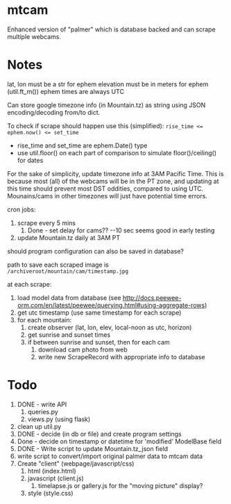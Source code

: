# mtcam
Enhanced version of "palmer" which is database backed and can scrape multiple webcams.

# Notes
lat, lon must be a str for ephem
elevation must be in meters for ephem (util.ft_m())
ephem times are always UTC

Can store google timezone info (in Mountain.tz) as string using JSON
encoding/decoding from/to dict.

To check if scrape should happen use this (simplified):
`rise_time <= ephem.now() <= set_time`
 - rise_time and set_time are ephem.Date() type
 - use util.floor() on each part of comparison to simulate floor()/ceiling() for dates

For the sake of simplicity, update timezone info at 3AM Pacific Time.
This is because most (all) of the webcams will be in the PT zone, and
updating at this time should prevent most DST oddities, compared to using UTC.
Mounains/cams in other timezones will just have potential time errors.

cron jobs:
1. scrape every 5 mins
    1. Done - set delay for cams?? --10 sec seems good in early testing
2. update Mountain.tz daily at 3AM PT

should program configuration can also be saved in database?

path to save each scraped image is `/archiveroot/mountain/cam/timestamp.jpg`

at each scrape:
1. load model data from database (see http://docs.peewee-orm.com/en/latest/peewee/querying.html#using-aggregate-rows)
2. get utc timestamp (use same timestamp for each scrape)
3. for each mountain:
    1. create observer (lat, lon, elev, local-noon as utc, horizon)
    2. get sunrise and sunset times
    3. if between sunrise and sunset, then for each cam
        1. download cam photo from web
        2. write new ScrapeRecord with appropriate info to database

# Todo
1. DONE - write API
    1. queries.py
    2. views.py (using flask)
2. clean up util.py
2. DONE - decide (in db or file) and create program settings
3. Done - decide on timestamp or datetime for 'modified' ModelBase field
4. DONE - Write script to update Mountain.tz_json field
5. write script to convert/import original palmer data to mtcam data
6. Create "client" (webpage/javascript/css)
    1. html (index.html)
    2. javascript (client.js)
        1. timelapse.js or gallery.js for the "moving picture" display?
    3. style (style.css)
